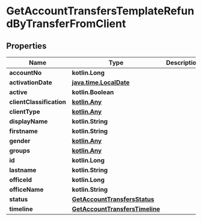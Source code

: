 
# GetAccountTransfersTemplateRefundByTransferFromClient

## Properties
| Name | Type | Description | Notes |
| ------------ | ------------- | ------------- | ------------- |
| **accountNo** | **kotlin.Long** |  |  [optional] |
| **activationDate** | [**java.time.LocalDate**](java.time.LocalDate.md) |  |  [optional] |
| **active** | **kotlin.Boolean** |  |  [optional] |
| **clientClassification** | [**kotlin.Any**](.md) |  |  [optional] |
| **clientType** | [**kotlin.Any**](.md) |  |  [optional] |
| **displayName** | **kotlin.String** |  |  [optional] |
| **firstname** | **kotlin.String** |  |  [optional] |
| **gender** | [**kotlin.Any**](.md) |  |  [optional] |
| **groups** | [**kotlin.Any**](.md) |  |  [optional] |
| **id** | **kotlin.Long** |  |  [optional] |
| **lastname** | **kotlin.String** |  |  [optional] |
| **officeId** | **kotlin.Long** |  |  [optional] |
| **officeName** | **kotlin.String** |  |  [optional] |
| **status** | [**GetAccountTransfersStatus**](GetAccountTransfersStatus.md) |  |  [optional] |
| **timeline** | [**GetAccountTransfersTimeline**](GetAccountTransfersTimeline.md) |  |  [optional] |



